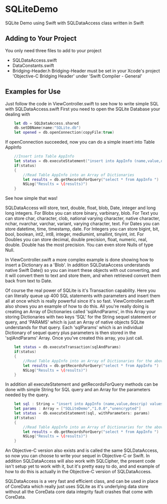 # SQLiteDemo
SQLite Demo using Swift with SQLDataAccess class written in Swift

## Adding to Your Project
You only need three files to add to your project
* SQLDataAccess.swift
* DataConstants.swift
* Bridging-Header.h 
  Bridging-Header must be set in your Xcode's project 'Objective-C Bridging Header' under 'Swift Compiler - General'
  
## Examples for Use
Just follow the code in ViewController.swift to see how to write simple SQL with SQLDataAccess.swift
First you need to open the SQLite Database your dealing with

```swift
    let db = SQLDataAccess.shared
	db.setDBName(name:"SQLite.db")
	let opened = db.openConnection(copyFile:true)
```

If openConnection succeeded, now you can do a simple insert into Table AppInfo 
	
```swift
	//Insert into Table AppInfo
	let status = db.executeStatement("insert into AppInfo (name,value,descrip,date) values(?,?,?,?)", "SQLiteDemo","1.0.2","unencrypted",Date() as CVarArg)
	if(status)
	{
		//Read Table AppInfo into an Array of Dictionaries
		let results = db.getRecordsForQuery("select * from AppInfo ")
		NSLog("Results = \(results)")
	}
```

See how simple that was! 

SQLDataAccess will store, text, double, float, blob, Date, integer and long long integers. 
For Blobs you can store binary, varbinary, blob.
For Text you can store char, character, clob, national varying character, native character, nchar, nvarchar, varchar, variant, varying character, text.
For Dates you can store datetime, time, timestamp, date.
For Integers you can store bigint, bit, bool, boolean, int2, int8, integer, mediumint, smallint, tinyint, int.
For Doubles you can store decimal, double precision, float, numeric, real, double. Double has the most precision.
You can even store Nulls of type Null.

In ViewController.swift a more complex example is done showing how to insert a Dictionary as a 'Blob'. In addition SQLDataAccess 
understands native Swift Date() so you can insert these objects with out converting, and it will convert them to text and store them, 
and when retrieved convert them back from text to Date.

Of course the real power of SQLite is it's Transaction capability. Here you can literally queue up 400 SQL statements with parameters
and insert them all at once which is really powerful since it's so fast. ViewController.swift also shows you an example of how to do this.
All you're really doing is creating an Array of Dictionaries called 'sqlAndParams', in this Array your storing Dictionaries with two keys
'SQL' for the String sequel statement or query, and 'PARAMS' which is just an Array of native objects SQLite understands for that query. 
Each 'sqlParams' which is an individual Dictionary of sequel query plus parameters is then stored in the 'sqlAndParams' Array. 
Once you've created this array, you just call.
	
```swift
  	let status = db.executeTransaction(sqlAndParams)
  	if(status)
  	{
		//Read Table AppInfo into an Array of Dictionaries for the above Transactions
		let results = db.getRecordsForQuery("select * from AppInfo ")
		NSLog("Results = \(results)")
  	}
```

In addition all executeStatement and getRecordsForQuery methods can be done with simple String for SQL query and an Array for the parameters needed by the query.
	
```swift
	let sql : String = "insert into AppInfo (name,value,descrip) values(?,?,?)"
	let params : Array = ["SQLiteDemo","1.0.0","unencrypted"]
	let status = db.executeStatement(sql, withParameters: params)
	if(status)
	{
		//Read Table AppInfo into an Array of Dictionaries for the above Transactions
		let results = db.getRecordsForQuery("select * from AppInfo ")
		NSLog("Results = \(results)")
	}
```
	
An Objective-C version also exists and is called the same SQLDataAccess, so now you can choose to write your sequel in Objective-C or Swift.
In addition SQLDataAccess will also work with SQLCipher, the present code isn't setup yet to work with it, but it's pretty easy to do, and 
and example of how to do this is actually in the Objective-C version of SQLDataAccess.

SQLDataAccess is a very fast and efficient class, and can be used in place of CoreData which really just uses SQLite as it's underlying data
store without all the CoreData core data integrity fault crashes that come with CoreData.
